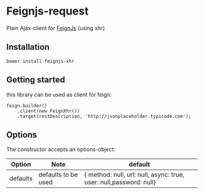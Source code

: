# Feignjs-request
Plain Ajax-client for [FeignJs](https://github.com/feignjs/feignjs) (using xhr)


## Installation
```
bower install feignjs-xhr
```

## Getting started
this library can be used as client for feign:

```
feign.builder()
	.client(new FeignXhr())        
    .target(restDescription, 'http://jsonplaceholder.typicode.com');
```


## Options
The constructor accepts an options-object:

| Option | Note | default
|---|---|---|
| defaults | defaults to be used | { method: null, url: null, async: true, user: null,password: null}


